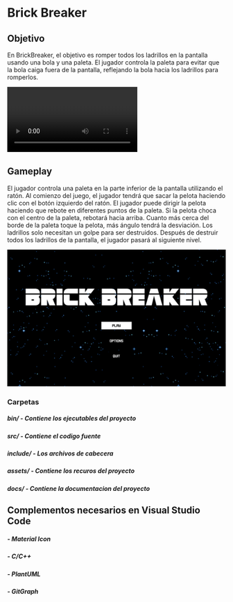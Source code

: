 # Brick Breaker

## Objetivo

En BrickBreaker, el objetivo es romper todos los ladrillos en la pantalla usando una bola y una paleta. El jugador controla la paleta para evitar que la bola caiga fuera de la pantalla, reflejando la bola hacia los ladrillos para romperlos.


![Video](assets//imagenes/game.mp4)

## Gameplay

El jugador controla una paleta en la parte inferior de la pantalla utilizando el ratón. Al comienzo del juego, el jugador tendrá que sacar la pelota haciendo clic con el botón izquierdo del ratón. El jugador puede dirigir la pelota haciendo que rebote en diferentes puntos de la paleta. Si la pelota choca con el centro de la paleta, rebotará hacia arriba. Cuanto más cerca del borde de la paleta toque la pelota, más ángulo tendrá la desviación. Los ladrillos solo necesitan un golpe para ser destruidos. Después de destruir todos los ladrillos de la pantalla, el jugador pasará al siguiente nivel.

<img src="assets/imagenes/main-menu.png" width=640></image>



### Carpetas

##### bin/ - Contiene los ejecutables del proyecto
##### src/ - Contiene el codigo fuente
##### include/ - Los archivos de cabecera 
##### assets/ - Contiene los recuros del proyecto
##### docs/ - Contiene la documentacion del proyecto

## Complementos necesarios en Visual Studio Code

##### - Material Icon
##### - C/C++
##### - PlantUML
##### - GitGraph

